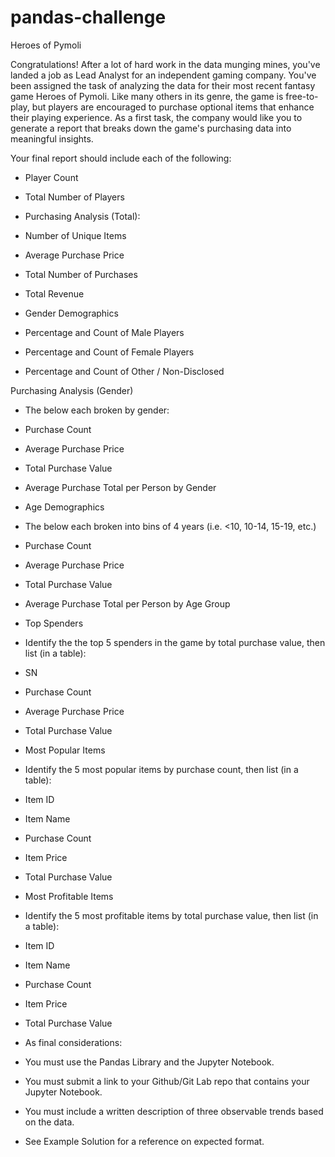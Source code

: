 # pandas-challenge
Heroes of Pymoli

Congratulations! After a lot of hard work in the data munging mines, you've landed a job as Lead Analyst for an independent gaming company. You've been assigned the task of analyzing the data for their most recent fantasy game Heroes of Pymoli.
Like many others in its genre, the game is free-to-play, but players are encouraged to purchase optional items that enhance their playing experience. As a first task, the company would like you to generate a report that breaks down the game's purchasing data into meaningful insights.

Your final report should include each of the following:

* Player Count

* Total Number of Players

* Purchasing Analysis (Total):

 * Number of Unique Items
 * Average Purchase Price
 * Total Number of Purchases
 * Total Revenue


* Gender Demographics

 * Percentage and Count of Male Players
 * Percentage and Count of Female Players
 * Percentage and Count of Other / Non-Disclosed


Purchasing Analysis (Gender)

* The below each broken by gender:

 * Purchase Count
 * Average Purchase Price
 * Total Purchase Value
 * Average Purchase Total per Person by Gender


* Age Demographics

* The below each broken into bins of 4 years (i.e. <10, 10-14, 15-19, etc.)

 * Purchase Count
 * Average Purchase Price
 * Total Purchase Value
 * Average Purchase Total per Person by Age Group




* Top Spenders

* Identify the the top 5 spenders in the game by total purchase value, then list (in a table):

 * SN
 * Purchase Count
 * Average Purchase Price
 * Total Purchase Value




* Most Popular Items

* Identify the 5 most popular items by purchase count, then list (in a table):

 * Item ID
 * Item Name
 * Purchase Count
 * Item Price
 * Total Purchase Value




* Most Profitable Items

* Identify the 5 most profitable items by total purchase value, then list (in a table):

 * Item ID
 * Item Name
 * Purchase Count
 * Item Price
 * Total Purchase Value



* As final considerations:

 * You must use the Pandas Library and the Jupyter Notebook.
 * You must submit a link to your Github/Git Lab repo that contains your Jupyter Notebook.
 * You must include a written description of three observable trends based on the data.
 * See Example Solution for a reference on expected format.
